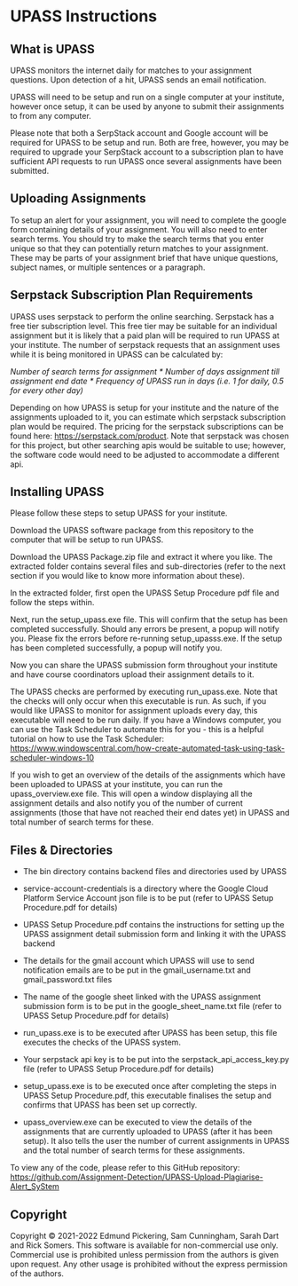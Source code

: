 # UPASS Instructions


## What is UPASS

UPASS monitors the internet daily for matches to your assignment questions. Upon detection of a hit, UPASS sends an email notification. 

UPASS will need to be setup and run on a single computer at your institute, however once setup, it can be used by anyone to submit their assignments to from any computer.

Please note that both a SerpStack account and Google account will be required for UPASS to be setup and run. Both are free, however, you may be required to upgrade your SerpStack account to a subscription plan to have sufficient API requests to run UPASS once several assignments have been submitted.


## Uploading Assignments

To setup an alert for your assignment, you will need to complete the google form containing details of your assignment. You will also need to enter search terms. You should try to make the search terms that you enter unique so that they can potentially return matches to your assignment. These may be parts of your assignment brief that have unique questions, subject names, or multiple sentences or a paragraph.


## Serpstack Subscription Plan Requirements

UPASS uses serpstack to perform the online searching. Serpstack has a free tier subscription level. This free tier may be suitable for an individual assignment but it is likely that a paid plan will be required to run UPASS at your institute. The number of serpstack requests that an assignment uses while it is being monitored in UPASS can be calculated by:

_Number of search terms for assignment * Number of days assignment till assignment end date * Frequency of UPASS run in days (i.e. 1 for daily, 0.5 for every other day)_

Depending on how UPASS is setup for your institute and the nature of the assignments uploaded to it, you can estimate which serpstack subscription plan would be required. The pricing for the serpstack subscriptions can be found here: https://serpstack.com/product. Note that serpstack was chosen for this project, but other searching apis would be suitable to use; however, the software code would need to be adjusted to accommodate a different api.


## Installing UPASS

Please follow these steps to setup UPASS for your institute.

Download the UPASS software package from this repository to the computer that will be setup to run UPASS. 

Download the UPASS Package.zip file and extract it where you like. The extracted folder contains several files and sub-directories (refer to the next section if you would like to know more information about these).

In the extracted folder, first open the UPASS Setup Procedure pdf file and follow the steps within.

Next, run the setup_upass.exe file. This will confirm that the setup has been completed successfully. Should any errors be present, a popup will notify you. Please fix the errors before re-running setup_upasss.exe. If the setup has been completed successfully, a popup will notify you.

Now you can share the UPASS submission form throughout your institute and have course coordinators upload their assignment details to it.

The UPASS checks are performed by executing run_upass.exe. Note that the checks will only occur when this executable is run. As such, if you would like UPASS to monitor for assignment uploads every day, this executable will need to be run daily. If you have a Windows computer, you can use the Task Scheduler to automate this for you - this is a helpful tutorial on how to use the Task Scheduler: https://www.windowscentral.com/how-create-automated-task-using-task-scheduler-windows-10

If you wish to get an overview of the details of the assignments which have been uploaded to UPASS at your institute, you can run the upass_overview.exe file. This will open a window displaying all the assignment details and also notify you of the number of current assignments (those that have not reached their end dates yet) in UPASS and total number of search terms for these.


## Files & Directories
* The bin directory contains backend files and directories used by UPASS

* service-account-credentials is a directory where the Google Cloud Platform Service Account json file is to be put (refer to UPASS Setup Procedure.pdf for details)

* UPASS Setup Procedure.pdf contains the instructions for setting up the UPASS assignment detail submission form and linking it with the UPASS backend

* The details for the gmail account which UPASS will use to send notification emails are to be put in the gmail_username.txt and gmail_password.txt files

* The name of the google sheet linked with the UPASS assignment submission form is to be put in the google_sheet_name.txt file (refer to UPASS Setup Procedure.pdf for details)

* run_upass.exe is to be executed after UPASS has been setup, this file executes the checks of the UPASS system.

* Your serpstack api key is to be put into the serpstack_api_access_key.py file (refer to UPASS Setup Procedure.pdf for details)

* setup_upass.exe is to be executed once after completing the steps in UPASS Setup Procedure.pdf, this executable finalises the setup and confirms that UPASS has been set up correctly.

* upass_overview.exe can be executed to view the details of the assignments that are currently uploaded to UPASS (after it has been setup). It also tells the user the number of current assignments in UPASS and the total number of search terms for these assignments.  

To view any of the code, please refer to this GitHub repository: 
https://github.com/Assignment-Detection/UPASS-Upload-Plagiarise-Alert_SyStem


## Copyright

Copyright © 2021-2022 Edmund Pickering, Sam Cunningham, Sarah Dart and Rick Somers. This software is available for non-commercial use only. Commercial use is prohibited unless permission from the authors is given upon request. Any other usage is prohibited without the express permission of the authors. 
